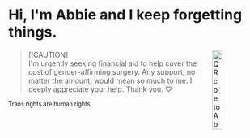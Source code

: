 # Hi, I'm Abbie and I keep forgetting things.
<a>
  <picture>
    <img 
      src="https://storage.ko-fi.com/cdn/useruploads/D1D181D8I/qrcode.png"
      align="right"
      width="20%"
      alt="QR coe to Abbie's kofi page." />
  </picture>
</a>

> [!CAUTION]\
> I'm urgently seeking financial aid to help cover the cost of gender-affirming surgery.
> Any support, no matter the amount, would mean so much to me.
> I deeply appreciate your help. Thank you. ♡ 
> 
<sup>Trans rights are human rights.</sup>
